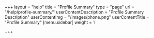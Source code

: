 +++
layout = "help"
title = "Profile Summary"
type = "page"
url = "/help/profile-summary/"
userContentDescription = "Profile Summary Description"
userContentImg = "/images/phone.png"
userContentTitle = "Profile Summary"
[menu.sidebar]
weight = 1

+++
